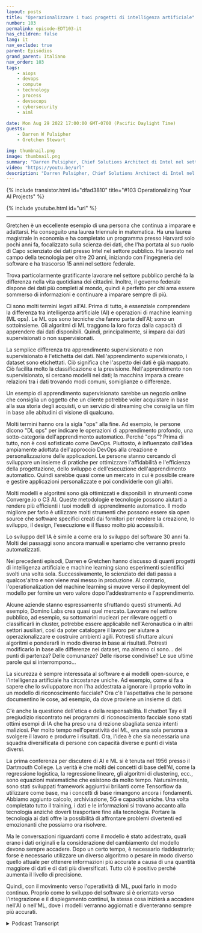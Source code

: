 ```yaml
---
layout: posts
title: "Operazionalizzare i tuoi progetti di intelligenza artificiale"
number: 103
permalink: episode-EDT103-it
has_children: false
lang: it
nav_exclude: true
parent: Episódios
grand_parent: Italiano
nav_order: 103
tags:
    - aiops
    - devops
    - compute
    - technology
    - process
    - devsecops
    - cybersecurity
    - aiml

date: Mon Aug 29 2022 17:00:00 GMT-0700 (Pacific Daylight Time)
guests:
    - Darren W Pulsipher
    - Gretchen Stewart

img: thumbnail.png
image: thumbnail.png
summary: "Darren Pulsipher, Chief Solutions Architect di Intel nel settore pubblico, e Gretchen Stewart, Chief Data Scientist nel settore pubblico, discutono sulla messa in opera dei progetti di intelligenza artificiale."
video: "https://youtu.be/url"
description: "Darren Pulsipher, Chief Solutions Architect di Intel nel settore pubblico, e Gretchen Stewart, Chief Data Scientist nel settore pubblico, discutono sulla messa in opera dei progetti di intelligenza artificiale."
---
```


<div>
{% include transistor.html id="dfad3810" title="#103 Operationalizing Your AI Projects" %}

{% include youtube.html id="url" %}
</div>

---

Gretchen è un eccellente esempio di una persona che continua a imparare e adattarsi. Ha conseguito una laurea triennale in matematica. Ha una laurea magistrale in economia e ha completato un programma presso Harvard solo pochi anni fa, focalizzato sulla scienza dei dati, che l'ha portata al suo ruolo di Capo scienziato dei dati presso Intel nel settore pubblico. Ha lavorato nel campo della tecnologia per oltre 20 anni, iniziando con l'ingegneria del software e ha trascorso 15 anni nel settore federale.

Trova particolarmente gratificante lavorare nel settore pubblico perché fa la differenza nella vita quotidiana dei cittadini. Inoltre, il governo federale dispone dei dati più completi al mondo, quindi è perfetto per chi ama essere sommerso di informazioni e continuare a imparare sempre di più.

Ci sono molti termini legati all'AI. Prima di tutto, è essenziale comprendere la differenza tra intelligenza artificiale (AI) e operazioni di machine learning (ML ops). Le ML ops sono tecniche che fanno parte dell'AI; sono un sottoinsieme. Gli algoritmi di ML traggono la loro forza dalla capacità di apprendere dai dati disponibili. Quindi, principalmente, si impara dai dati supervisionati o non supervisionati.

La semplice differenza tra apprendimento supervisionato e non supervisionato è l'etichetta dei dati. Nell'apprendimento supervisionato, i dataset sono etichettati. Ciò significa che l'aspetto dei dati è già mappato. Ciò facilita molto la classificazione e la previsione. Nell'apprendimento non supervisionato, si cercano modelli nei dati; la macchina impara a creare relazioni tra i dati trovando modi comuni, somiglianze o differenze.

Un esempio di apprendimento supervisionato sarebbe un negozio online che consiglia un oggetto che un cliente potrebbe voler acquistare in base alla sua storia degli acquisti, o un servizio di streaming che consiglia un film in base alle abitudini di visione di qualcuno.

Molti termini hanno ora la sigla "ops" alla fine. Ad esempio, le persone dicono "DL ops" per indicare le operazioni di apprendimento profondo, una sotto-categoria dell'apprendimento automatico. Perché "ops"? Prima di tutto, non è così sofisticato come DevOps. Piuttosto, è influenzato dall'idea ampiamente adottata dell'approccio DevOps alla creazione e personalizzazione delle applicazioni. Le persone stanno cercando di sviluppare un insieme di pratiche per ottimizzare l'affidabilità e l'efficienza della progettazione, dello sviluppo e dell'esecuzione dell'apprendimento automatico. Quindi sarebbe quasi come un mercato in cui è possibile creare e gestire applicazioni personalizzate e poi condividerle con gli altri.

Molti modelli e algoritmi sono già ottimizzati e disponibili in strumenti come Converge.io o C3 AI. Queste metodologie e tecnologie possono aiutarti a rendere più efficienti i tuoi modelli di apprendimento automatico. Il modo migliore per farlo è utilizzare molti strumenti che possono essere sia open source che software specifici creati dai fornitori per rendere la creazione, lo sviluppo, il design, l'esecuzione e il flusso molto più accessibili.

Lo sviluppo dell'IA è simile a come era lo sviluppo del software 30 anni fa. Molti dei passaggi sono ancora manuali e speriamo che verranno presto automatizzati.

Nei precedenti episodi, Darren e Gretchen hanno discusso di quanti progetti di intelligenza artificiale e machine learning siano esperimenti scientifici svolti una volta sola. Successivamente, lo scienziato dei dati passa a qualcos'altro e non viene mai messo in produzione. Al contrario, l'operationalization del machine learning si muove verso il deployment del modello per fornire un vero valore dopo l'addestramento e l'apprendimento.

Alcune aziende stanno espressamente sfruttando questi strumenti. Ad esempio, Domino Labs crea quasi quel mercato. Lavorare nel settore pubblico, ad esempio, su sottomarini nucleari per rilevare oggetti o classificarli in cluster, potrebbe essere applicabile nell'Aeronautica o in altri settori ausiliari, così da poter catalogare il lavoro per aiutare a operazionalizzare e costruire ambienti agili. Potresti sfruttare alcuni algoritmi e ponderarli in modo diverso in base ai risultati. Potresti modificarlo in base alle differenze nei dataset, ma almeno ci sono... dei punti di partenza? Delle comunanze? Delle risorse condivise? Le sue ultime parole qui si interrompono...

La sicurezza è sempre interessata al software e ai modelli open-source, e l'intelligenza artificiale ha circostanze uniche. Ad esempio, come si fa a sapere che lo sviluppatore non l'ha addestrata a ignorare il proprio volto in un modello di riconoscimento facciale? Ora c'è l'aspettativa che le persone documentino le cose, ad esempio, da dove proviene un insieme di dati.

C'è anche la questione dell'etica e della responsabilità. Il chatbot Tay e il pregiudizio riscontrato nei programmi di riconoscimento facciale sono stati ottimi esempi di IA che ha preso una direzione sbagliata senza intenti maliziosi. Per molto tempo nell'operatività del ML, era una sola persona a svolgere il lavoro e produrre i risultati. Ora, l'idea è che sia necessaria una squadra diversificata di persone con capacità diverse e punti di vista diversi.

La prima conferenza per discutere di AI e ML si è tenuta nel 1956 presso il Dartmouth College. La verità è che molti dei concetti di base dell'AI, come la regressione logistica, la regressione lineare, gli algoritmi di clustering, ecc., sono equazioni matematiche che esistono da molto tempo. Naturalmente, sono stati sviluppati framework aggiuntivi brillanti come Tensorflow da utilizzare come base, ma i concetti di base rimangono ancora i fondamenti. Abbiamo aggiunto calcolo, archiviazione, 5G e capacità uniche. Una volta completato tutto il training, i dati e le informazioni si trovano accanto alla tecnologia anziché doverli trasportare fino alla tecnologia. Portare la tecnologia ai dati offre la possibilità di affrontare problemi divertenti ed emozionanti che possiamo ora risolvere.

Ma le conversazioni riguardanti come il modello è stato addestrato, quali erano i dati originali e la considerazione del cambiamento del modello devono sempre accadere. Dopo un certo tempo, è necessario riaddestrarlo; forse è necessario utilizzare un diverso algoritmo o pesare in modo diverso quello attuale per ottenere informazioni più accurate a causa di una quantità maggiore di dati e di dati più diversificati. Tutto ciò è positivo perché aumenta il livello di precisione.

Quindi, con il movimento verso l'operatività di ML, puoi farlo in modo continuo. Proprio come lo sviluppo del software si è orientato verso l'integrazione e il dispiegamento continui, la stessa cosa inizierà a accadere nell'AI o nell'ML, dove i modelli verranno aggiornati e diventeranno sempre più accurati.



<details>
<summary> Podcast Transcript </summary>

<p></p>

</details>
